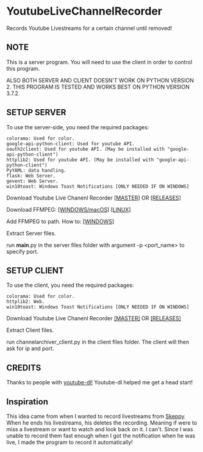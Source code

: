 # YoutubeLiveChannelRecorder
  Records Youtube Livestreams for a certain channel until removed!
  
## NOTE
  This is a server program. You will need to use the client in order to
  control this program.
  
  ALSO BOTH SERVER AND CLIENT DOESN'T WORK ON PYTHON VERSION 2.
  THIS PROGRAM IS TESTED AND WORKS BEST ON PYTHON VERSION 3.7.2.

## SETUP SERVER
  To use the server-side, you need the required packages:
  ```
  colorama: Used for color.
  google-api-python-client: Used for youtube API.
  oauth2client: Used for youtube API. (May be installed with "google-api-python-client")
  httplib2: Used for youtube API. (May be installed with "google-api-python-client")
  PyYAML: data handling.
  flask: Web Server.
  gevent: Web Server.
  win10toast: Windows Toast Notifications [ONLY NEEDED IF ON WINDOWS]
  ```
  
  Download Youtube Live Chanenl Recorder [[MASTER]](https://github.com/TheDaChicken/YoutubeLiveChannelRecorder/archive/master.zip)
  OR [[RELEASES]](https://github.com/TheDaChicken/YoutubeLiveChannelRecorder/releases)
  
  Download FFMPEG: [[WINDOWS/macOS]](https://ffmpeg.zeranoe.com/builds/) [[LINUX]](https://ffmpeg.org/download.html#build-linux)
  
  Add FFMPEG to path. How to: [[WINDOWS]](https://windowsloop.com/install-ffmpeg-windows-10/)
  
  Extract Server files.
  
  run __main__.py in the server files folder with argument -p <port_name> to specify port.

## SETUP CLIENT
  To use the client, you need the required packages:
  ```
  colorama: Used for color.
  httplib2: Web.
  win10toast: Windows Toast Notifications [ONLY NEEDED IF ON WINDOWS]
  ```
  
  Download Youtube Live Chanenl Recorder [[MASTER]](https://github.com/TheDaChicken/YoutubeLiveChannelRecorder/archive/master.zip)
  OR [[RELEASES]](https://github.com/TheDaChicken/YoutubeLiveChannelRecorder/releases)
  
  Extract Client files.
  
  run channelarchiver_client.py in the client files folder. The client will then ask for ip and port.

## CREDITS
  
  Thanks to people with [youtube-dl!](https://https://github.com/ytdl-org/youtube-dl/)
  Youtube-dl helped me get a head start!

## Inspiration
  
  This idea came from when I wanted to record livestreams from [Skeppy](https://www.youtube.com/channel/UCzMjRlKVO9XIqH_crIFpi6w).
  When he ends his livestreams, his deletes the recording. Meaning if were to miss a livestream or want to watch and look back on it. I can't. Since I was unable to record them fast enough when I got the notification when he was live, I made the program to record it automatically!
